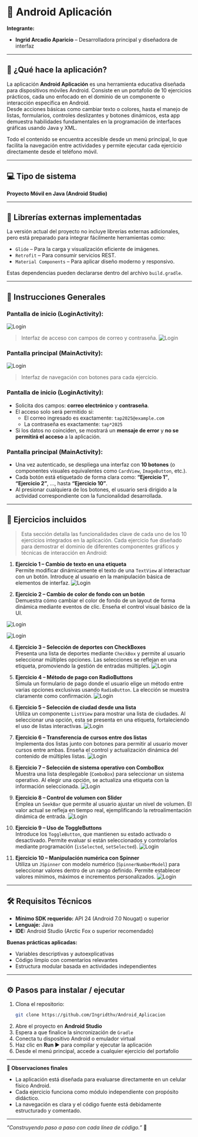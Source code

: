 # 📱 Android Aplicación
**Integrante:**  
- **Ingrid Arcadio Aparicio** – Desarrolladora principal y diseñadora de interfaz

---

## 📌 ¿Qué hace la aplicación?

La aplicación **Android Aplicación** es una herramienta educativa diseñada para dispositivos móviles Android. Consiste en un portafolio de 10 ejercicios prácticos, cada uno enfocado en el dominio de un componente o interacción específica en Android.  
Desde acciones básicas como cambiar texto o colores, hasta el manejo de listas, formularios, controles deslizantes y botones dinámicos, esta app demuestra habilidades fundamentales en la programación de interfaces gráficas usando Java y XML.

Todo el contenido se encuentra accesible desde un menú principal, lo que facilita la navegación entre actividades y permite ejecutar cada ejercicio directamente desde el teléfono móvil.

---

## 💻 Tipo de sistema

**Proyecto Móvil en Java (Android Studio)**

---

## 🧰 Librerías externas implementadas

La versión actual del proyecto no incluye librerías externas adicionales, pero está preparado para integrar fácilmente herramientas como:

- `Glide` – Para la carga y visualización eficiente de imágenes.
- `Retrofit` – Para consumir servicios REST.
- `Material Components` – Para aplicar diseño moderno y responsivo.

Estas dependencias pueden declararse dentro del archivo `build.gradle`.

---

## 🧾 Instrucciones Generales

### Pantalla de inicio (LoginActivity):
![Login](https://github.com/Ingridthv/Android_Aplicacion/raw/main/imagenes/lo1.jpeg)
> Interfaz de acceso con campos de correo y contraseña.
![Login](https://github.com/Ingridthv/Android_Aplicacion/raw/main/imagenes/lo2.jpeg)

### Pantalla principal (MainActivity):

![Login](https://github.com/Ingridthv/Android_Aplicacion/raw/main/imagenes/boton.jpeg)
> Interfaz de navegación con botones para cada ejercicio.


### Pantalla de inicio (LoginActivity):
- Solicita dos campos: **correo electrónico** y **contraseña**.
- El acceso solo será permitido si:
  - El correo ingresado es exactamente: `tap2025@example.com`
  - La contraseña es exactamente: `tap*2025`
- Si los datos no coinciden, se mostrará un **mensaje de error** y **no se permitirá el acceso** a la aplicación.

### Pantalla principal (MainActivity):
- Una vez autenticado, se despliega una interfaz con **10 botones** (o componentes visuales equivalentes como `CardView`, `ImageButton`, etc.).
- Cada botón está etiquetado de forma clara como: **“Ejercicio 1”**, **“Ejercicio 2”**, ..., hasta **“Ejercicio 10”**.
- Al presionar cualquiera de los botones, el usuario será dirigido a la actividad correspondiente con la funcionalidad desarrollada.

---

## 📂 Ejercicios incluidos

> Esta sección detalla las funcionalidades clave de cada uno de los 10 ejercicios integrados en la aplicación. Cada ejercicio fue diseñado para demostrar el dominio de diferentes componentes gráficos y técnicas de interacción en Android:

1. **Ejercicio 1 – Cambio de texto en una etiqueta**  
   Permite modificar dinámicamente el texto de una `TextView` al interactuar con un botón. Introduce al usuario en la manipulación básica de elementos de interfaz.
![Login](https://github.com/Ingridthv/Android_Aplicacion/raw/main/imagenes/ima1.jpeg)

2. **Ejercicio 2 – Cambio de color de fondo con un botón**  
   Demuestra cómo cambiar el color de fondo de un layout de forma dinámica mediante eventos de clic. Enseña el control visual básico de la UI.
   
![Login](https://github.com/Ingridthv/Android_Aplicacion/raw/main/imagenes/ima2.jpeg)

![Login](https://github.com/Ingridthv/Android_Aplicacion/raw/main/imagenes/ima2(1).jpeg)

4. **Ejercicio 3 – Selección de deportes con CheckBoxes**  
   Presenta una lista de deportes mediante `CheckBox` y permite al usuario seleccionar múltiples opciones. Las selecciones se reflejan en una etiqueta, promoviendo la gestión de entradas múltiples.
![Login](https://github.com/Ingridthv/Android_Aplicacion/raw/main/imagenes/ima3.jpeg)

5. **Ejercicio 4 – Método de pago con RadioButtons**  
   Simula un formulario de pago donde el usuario elige un método entre varias opciones exclusivas usando `RadioButton`. La elección se muestra claramente como confirmación.
![Login](https://github.com/Ingridthv/Android_Aplicacion/raw/main/imagenes/ima4.jpeg)

6. **Ejercicio 5 – Selección de ciudad desde una lista**  
   Utiliza un componente `ListView` para mostrar una lista de ciudades. Al seleccionar una opción, esta se presenta en una etiqueta, fortaleciendo el uso de listas interactivas.
![Login](https://github.com/Ingridthv/Android_Aplicacion/raw/main/imagenes/ima5.jpeg)

7. **Ejercicio 6 – Transferencia de cursos entre dos listas**  
   Implementa dos listas junto con botones para permitir al usuario mover cursos entre ambas. Enseña el control y actualización dinámica del contenido de múltiples listas.
![Login](https://github.com/Ingridthv/Android_Aplicacion/raw/main/imagenes/ima6.jpeg)

8. **Ejercicio 7 – Selección de sistema operativo con ComboBox**  
   Muestra una lista desplegable (`ComboBox`) para seleccionar un sistema operativo. Al elegir una opción, se actualiza una etiqueta con la información seleccionada.
![Login](https://github.com/Ingridthv/Android_Aplicacion/raw/main/imagenes/ima7.jpeg)

9. **Ejercicio 8 – Control de volumen con Slider**  
   Emplea un `SeekBar` que permite al usuario ajustar un nivel de volumen. El valor actual se refleja en tiempo real, ejemplificando la retroalimentación dinámica de entrada.
![Login](https://github.com/Ingridthv/Android_Aplicacion/raw/main/imagenes/ima8.jpeg)

10. **Ejercicio 9 – Uso de ToggleButtons**  
   Introduce los `ToggleButton`, que mantienen su estado activado o desactivado. Permite evaluar si están seleccionados y controlarlos mediante programación (`isSelected`, `setSelected`).
![Login](https://github.com/Ingridthv/Android_Aplicacion/raw/main/imagenes/ima9.jpeg)

11. **Ejercicio 10 – Manipulación numérica con Spinner**  
    Utiliza un `JSpinner` con modelo numérico (`SpinnerNumberModel`) para seleccionar valores dentro de un rango definido. Permite establecer valores mínimos, máximos e incrementos personalizados.
![Login](https://github.com/Ingridthv/Android_Aplicacion/raw/main/imagenes/ima10.jpeg)

---

## 🛠️ Requisitos Técnicos

- **Mínimo SDK requerido:** API 24 (Android 7.0 Nougat) o superior  
- **Lenguaje:** Java  
- **IDE:** Android Studio (Arctic Fox o superior recomendado)

**Buenas prácticas aplicadas:**

- Variables descriptivas y autoexplicativas
- Código limpio con comentarios relevantes
- Estructura modular basada en actividades independientes

---

## ⚙️ Pasos para instalar / ejecutar

1. Clona el repositorio:
   ```bash
   git clone https://github.com/Ingridthv/Android_Aplicacion 
   ```
2. Abre el proyecto en **Android Studio**
3. Espera a que finalice la sincronización de `Gradle`
4. Conecta tu dispositivo Android o emulador virtual
5. Haz clic en **Run ▶** para compilar y ejecutar la aplicación
6. Desde el menú principal, accede a cualquier ejercicio del portafolio

---

**📲 Observaciones finales**

- La aplicación está diseñada para evaluarse directamente en un celular físico Android.
- Cada ejercicio funciona como módulo independiente con propósito didáctico.
- La navegación es clara y el código fuente está debidamente estructurado y comentado.

---

_“Construyendo paso a paso con cada línea de código.”_ 🚀
